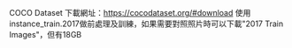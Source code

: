 COCO Dataset 下載網址：https://cocodataset.org/#download
使用instance_train.2017做前處理及訓練，如果需要對照照片時可以下載"2017 Train Images"，但有18GB

